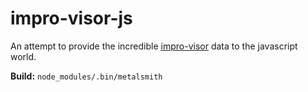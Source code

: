impro-visor-js
==============

An attempt to provide the incredible
[impro-visor](http://www.cs.hmc.edu/~keller/jazz/improvisor/)
data to the javascript world.


**Build:** `node_modules/.bin/metalsmith`
